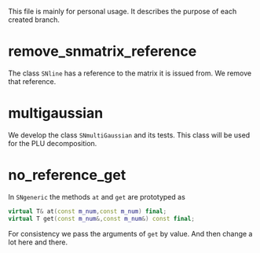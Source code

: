 This file is mainly for personal usage. It describes the purpose of each created branch.


# remove_snmatrix_reference

The class `SNline` has a reference to the matrix it is issued from. We remove that reference.


# multigaussian

We develop the class `SNmultiGaussian` and its tests. This class will be used for the PLU decomposition.

# no_reference_get


In `SNgeneric` the methods `at` and `get` are prototyped as

```c++
virtual T& at(const m_num,const m_num) final;        
virtual T get(const m_num&,const m_num&) const final;
```

For consistency we pass the arguments of `get` by value. And then change a lot here and there.
